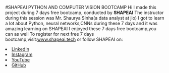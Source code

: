 #SHAPEAI PYTHON AND COMPUTER VISION BOOTCAMP
Hi I made this project during 7 days free bootcamp, conducted by <b>SHAPEAI</b>
The instructor during this session was Mr. Shaurya Sinha(a data analyst at jio)
I got to learn a lot about Python, neural networks,CNNs during these 7 days and it was amazing learning on SHAPEAI
I enjoyed these 7 days free bootcamp,you can as well
To register for next free 7 days bootcamp,visit:www.shapeai.tech
or follow SHAPEAI on:
<li><a href=
       "https://in.linledin.com/company/shapeai">LinkedIn</a>
<li><a href=
       "https://www.instagram.com/shapeai/?hl=en">Instagram</a>   
<li><a href=       
       "https://www.youtube.com/channel/UCTUvDLTW9meuDXWcbmlSPdA">YouTube</a>
<li><a href=
       "https://github.com/shapeai">GitHub</a>
